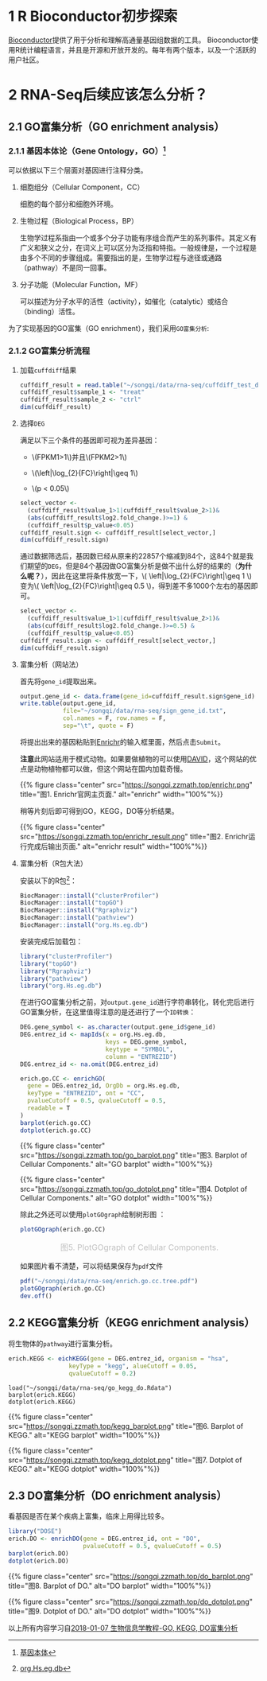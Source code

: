 # 1 R Bioconductor初步探索

[Bioconductor](http://www.bioconductor.org/)提供了用于分析和理解高通量基因组数据的工具。 Bioconductor使用R统计编程语言，并且是开源和开放开发的。每年有两个版本，以及一个活跃的用户社区。

# 2 RNA-Seq后续应该怎么分析？

## 2.1 GO富集分析（GO enrichment analysis）

### 2.1.1 基因本体论（Gene Ontology，GO）[^1]

  可以依据以下三个层面对基因进行注释分类。

  1. 细胞组分（Cellular Component，CC）
     
     细胞的每个部分和细胞外环境。
  
  2. 生物过程（Biological Process，BP）
  
      生物学过程系指由一个或多个分子功能有序组合而产生的系列事件。其定义有广义和狭义之分，在词义上可以区分为泛指和特指。一般规律是，一个过程是由多个不同的步骤组成。需要指出的是，生物学过程与途径或通路（pathway）不是同一回事。
  
  3. 分子功能（Molecular Function，MF）
  
      可以描述为分子水平的活性（activity），如催化（catalytic）或结合（binding）活性。
      
  为了实现基因的GO富集（GO enrichment），我们采用`GO富集分析`:
  
### 2.1.2 GO富集分析流程

1. 加载`cuffdiff`结果
        
    ```r
    cuffdiff_result = read.table("~/songqi/data/rna-seq/cuffdiff_test_data_gene_exp.diff", header = T, sep="\t")
    cuffdiff_result$sample_1 <- "treat"
    cuffdiff_result$sample_2 <- "ctrl"
    dim(cuffdiff_result)
    ```
    
2. 选择`DEG`
  
    满足以下三个条件的基因即可视为差异基因：
      
    - \\(FPKM1>1\\)并且\\(FPKM2>1\\)
      
    - \\(\left|\log_{2}{FC}\right|\geq 1\\)
      
    - \\(p < 0.05\\)

    ```r
    select_vector <-
      (cuffdiff_result$value_1>1|cuffdiff_result$value_2>1)&
      (abs(cuffdiff_result$log2.fold_change.)>=1) &
      (cuffdiff_result$p_value<0.05)
    cuffdiff_result.sign <- cuffdiff_result[select_vector,]
    dim(cuffdiff_result.sign)
    ```
    
    通过数据筛选后，基因数已经从原来的22857个缩减到84个，这84个就是我们期望的`DEG`，但是84个基因做GO富集分析是做不出什么好的结果的（**为什么呢？**），因此在这里将条件放宽一下，\\( \left|\log_{2}{FC}\right|\geq 1 \\)变为\\( \left|\log_{2}{FC}\right|\geq 0.5 \\)，得到差不多1000个左右的基因即可。
    
    ```r
    select_vector <-
      (cuffdiff_result$value_1>1|cuffdiff_result$value_2>1)&
      (abs(cuffdiff_result$log2.fold_change.)>=0.5) &
      (cuffdiff_result$p_value<0.05)
    cuffdiff_result.sign <- cuffdiff_result[select_vector,]
    dim(cuffdiff_result.sign)
    ```

3. 富集分析（网站法）

    首先将`gene_id`提取出来。

    ```r
    output.gene_id <- data.frame(gene_id=cuffdiff_result.sign$gene_id)
    write.table(output.gene_id, 
                file="~/songqi/data/rna-seq/sign_gene_id.txt", 
                col.names = F, row.names = F,
                sep="\t", quote = F)
    ```
    
    将提出出来的基因粘贴到[Enrichr](http://amp.pharm.mssm.edu/Enrichr/)的输入框里面，然后点击`Submit`。
    
    **注意**此网站适用于模式动物。如果要做植物的可以使用[DAVID](https://david.ncifcrf.gov/home.jsp)，这个网站的优点是动物植物都可以做，但这个网站在国内加载奇慢。

    {{% figure class="center" src="https://songqi.zzmath.top/enrichr.png" title="图1. Enrichr官网主页面." alt="enrichr" width="100%"%}}
    
    稍等片刻后即可得到GO，KEGG，DO等分析结果。
    
    {{% figure class="center" src="https://songqi.zzmath.top/enrichr_result.png" title="图2. Enrichr运行完成后输出页面." alt="enrichr result" width="100%"%}}
    
4. 富集分析（R包大法）
    
    安装以下的R包[^2]：
    
    ```r
    BiocManager::install("clusterProfiler")
    BiocManager::install("topGO")
    BiocManager::install("Rgraphviz")
    BiocManager::install("pathview")
    BiocManager::install("org.Hs.eg.db")
    ```
    
    安装完成后加载包：
    
    ```r
    library("clusterProfiler")
    library("topGO")
    library("Rgraphviz")
    library("pathview")
    library("org.Hs.eg.db")
    ```
    
    在进行GO富集分析之前，对`output.gene_id`进行字符串转化，转化完后进行GO富集分析，在这里值得注意的是还进行了一个`ID转换`：
    
    ```r
    DEG.gene_symbol <- as.character(output.gene_id$gene_id)
    DEG.entrez_id <- mapIds(x = org.Hs.eg.db, 
                            keys = DEG.gene_symbol,
                            keytype = "SYMBOL",
                            column = "ENTREZID")
    DEG.entrez_id <- na.omit(DEG.entrez_id)
    ```
    
    ```r
    erich.go.CC <- enrichGO(
      gene = DEG.entrez_id, OrgDb = org.Hs.eg.db, 
      keyType = "ENTREZID", ont = "CC", 
      pvalueCutoff = 0.5, qvalueCutoff = 0.5,
      readable = T
    )
    barplot(erich.go.CC)
    dotplot(erich.go.CC)
    ```
    
    {{% figure class="center" src="https://songqi.zzmath.top/go_barplot.png" title="图3. Barplot of Cellular Components." alt="GO barplot" width="100%"%}}
    
    {{% figure class="center" src="https://songqi.zzmath.top/go_dotplot.png" title="图4. Dotplot of Cellular Components." alt="GO dotplot" width="100%"%}}
    
    除此之外还可以使用`plotGOgraph`绘制树形图
 ：
 
    ```r
    plotGOgraph(erich.go.CC)
    ```
    <center style="font-size:16px;color:#C0C0C0;margin-block-start: 1em;margin-block-end: 1em;">图5. PlotGOgraph of Cellular Components.</center>
    
    如果图片看不清楚，可以将结果保存为`pdf`文件
    
    ```r
    pdf("~/songqi/data/rna-seq/enrich.go.cc.tree.pdf")
    plotGOgraph(erich.go.CC)
    dev.off()
    ```

## 2.2 KEGG富集分析（KEGG enrichment analysis）

将生物体的`pathway`进行富集分析。

```r
erich.KEGG <- eichKEGG(gene = DEG.entrez_id, organism = "hsa", 
                 keyType = "kegg", alueCutoff = 0.05, 
                 qvalueCutoff = 0.2)
```

```{r, echo=FALSE,out.width=c('50%', '50%'), fig.show='hold', fig.align="center", fig.cap="Barplot (left) and dotplot (right) of KEGG."}
load("~/songqi/data/rna-seq/go_kegg_do.Rdata")
barplot(erich.KEGG)
dotplot(erich.KEGG)
```

{{% figure class="center" src="https://songqi.zzmath.top/kegg_barplot.png" title="图6. Barplot of KEGG." alt="KEGG barplot" width="100%"%}}

{{% figure class="center" src="https://songqi.zzmath.top/kegg_dotplot.png" title="图7. Dotplot of KEGG." alt="KEGG dotplot" width="100%"%}}


## 2.3 DO富集分析（DO enrichment analysis）

看基因是否在某个疾病上富集，临床上用得比较多。

```r
library("DOSE")
erich.DO <- enrichDO(gene = DEG.entrez_id, ont = "DO",
                     pvalueCutoff = 0.5, qvalueCutoff = 0.5)
barplot(erich.DO)
dotplot(erich.DO)
```

{{% figure class="center" src="https://songqi.zzmath.top/do_barplot.png" title="图8. Barplot of DO." alt="DO barplot" width="100%"%}}

{{% figure class="center" src="https://songqi.zzmath.top/do_dotplot.png" title="图9. Dotplot of DO." alt="DO dotplot" width="100%"%}}

以上所有内容学习自[2018-01-07 生物信息学教程-GO, KEGG, DO富集分析
](https://www.bilibili.com/video/BV14W411q7gi?t=2387)

[^1]: [基因本体](https://baike.baidu.com/item/%E5%9F%BA%E5%9B%A0%E6%9C%AC%E4%BD%93)
[^2]: [org.Hs.eg.db](https://bioconductor.org/packages/release/data/annotation/html/org.Hs.eg.db.html)

